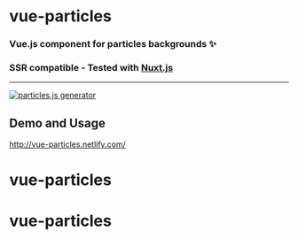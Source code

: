 # vue-particles
### Vue.js component for particles backgrounds ✨
### SSR compatible - Tested with <a href="https://nuxtjs.org/" target="_blank">Nuxt.js</a>

------------------------------
<a href="http://vue-particles.netlify.com/" target="_blank"><img src="https://cloud.githubusercontent.com/assets/3135968/25576433/9e63f3fe-2e67-11e7-9074-7bd9458ed691.png" alt="particles.js generator" /></a>
## Demo and Usage
<a href="http://vue-particles.netlify.com/" target="_blank">http://vue-particles.netlify.com/</a>

# vue-particles
# vue-particles
